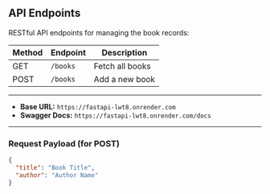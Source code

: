 ## API Endpoints

RESTful API endpoints for managing the book records:

| Method | Endpoint   | Description            |
|--------|------------|------------------------|
| GET    | `/books`   | Fetch all books        |
| POST   | `/books`   | Add a new book         |

---

- **Base URL:** `https://fastapi-lwt8.onrender.com`
- **Swagger Docs:** `https://fastapi-lwt8.onrender.com/docs`

---

###  Request Payload (for POST)

```json
{
  "title": "Book Title",
  "author": "Author Name"
}
